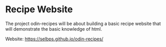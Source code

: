 # Recipe Website
The project odin-recipes will be about building a basic recipe website that will demonstrate the basic knowledge of html.

Website: https://selbps.github.io/odin-recipes/

